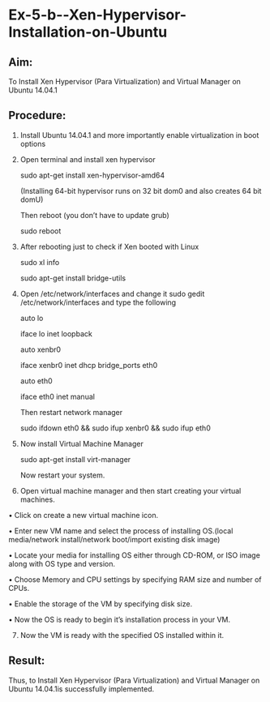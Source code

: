 # Ex-5-b--Xen-Hypervisor-Installation-on-Ubuntu

## Aim:

To Install Xen Hypervisor (Para Virtualization) and Virtual Manager on Ubuntu 14.04.1

## Procedure:

1.	Install Ubuntu 14.04.1 and more importantly enable virtualization in boot options

2.	Open terminal and install xen hypervisor

    sudo apt-get install xen-hypervisor-amd64

    (Installing 64-bit hypervisor runs on 32 bit dom0 and also creates 64 bit domU) 

     Then reboot (you don’t have to update grub)

     sudo reboot

3.	After rebooting just to check if Xen booted with Linux

     sudo xl info

     sudo apt-get install bridge-utils

4.	Open /etc/network/interfaces and change it sudo gedit /etc/network/interfaces and type the following

      auto lo

      iface lo inet loopback

      auto xenbr0

      iface xenbr0 inet dhcp bridge_ports eth0

      auto eth0

      iface eth0 inet manual

     Then restart network manager

     sudo ifdown eth0 && sudo ifup xenbr0 && sudo ifup eth0

5.	Now install Virtual Machine Manager

      sudo apt-get install virt-manager
 
      Now restart your system.

6.	Open virtual machine manager and then start creating your virtual machines.

•	Click on create a new virtual machine icon.

•	Enter new VM name and select the process of installing OS.(local media/network install/network boot/import existing disk image)

•	Locate your media for installing OS either through CD-ROM, or ISO image along with OS type and version.

•	Choose Memory and CPU settings by specifying RAM size and number of CPUs.

•	Enable the storage of the VM by specifying disk size.

•	Now the OS is ready to begin it’s installation process in your VM.

7.	Now the VM is ready with the specified OS installed within it.


## Result:
Thus, to Install Xen Hypervisor (Para Virtualization) and Virtual Manager on Ubuntu 14.04.1is successfully implemented.
